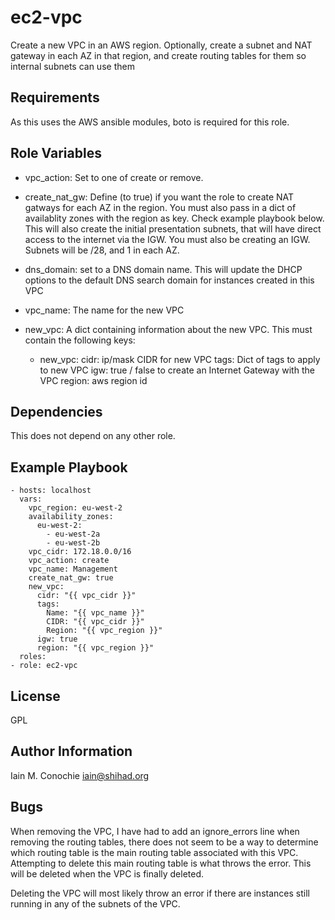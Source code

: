 ec2-vpc
=========

 Create a new VPC in an AWS region. Optionally, create a subnet and NAT gateway
in each AZ in that region, and create routing tables for them so internal
subnets can use them

Requirements
------------

 As this uses the AWS ansible modules, boto is required for this role.

Role Variables
--------------
  - vpc_action:    Set to one of create or remove.
  - create_nat_gw: Define (to true) if you want the role to create NAT gatways
                   for each AZ in the region. You must also pass in a dict of
                   availablity zones with the region as key. Check example
                   playbook below. This will also create the initial
                   presentation subnets, that will have direct access to the
                   internet via the IGW. You must also be creating an IGW.
                   Subnets will be /28, and 1 in each AZ.
  - dns_domain: set to a DNS domain name. This will update the DHCP options to
                the default DNS search domain for instances created in this VPC
  - vpc_name:  The name for the new VPC
  - new_vpc:   A dict containing information about the new VPC. This must
               contain the following keys:

    - new_vpc:
      cidr: ip/mask CIDR for new VPC
      tags: Dict of tags to apply to new VPC
      igw: true / false to create an Internet Gateway with the VPC
      region: aws region id

Dependencies
------------

 This does not depend on any other role.

Example Playbook
----------------

    - hosts: localhost
      vars:
        vpc_region: eu-west-2
        availability_zones:
          eu-west-2:
            - eu-west-2a
            - eu-west-2b
        vpc_cidr: 172.18.0.0/16
        vpc_action: create
        vpc_name: Management
        create_nat_gw: true
        new_vpc:
          cidr: "{{ vpc_cidr }}"
          tags:
            Name: "{{ vpc_name }}"
            CIDR: "{{ vpc_cidr }}"
            Region: "{{ vpc_region }}"
          igw: true
          region: "{{ vpc_region }}"
      roles:
    - role: ec2-vpc

License
-------

GPL

Author Information
------------------

Iain M. Conochie <iain@shihad.org>

Bugs
------------------

 When removing the VPC, I have had to add an ignore_errors line when removing
the routing tables, there does not seem to be a way to determine which routing
table is the main routing table associated with this VPC. Attempting to delete
this main routing table is what throws the error. This will be deleted when
the VPC is finally deleted.

 Deleting the VPC will most likely throw an error if there are instances still
running in any of the subnets of the VPC.
